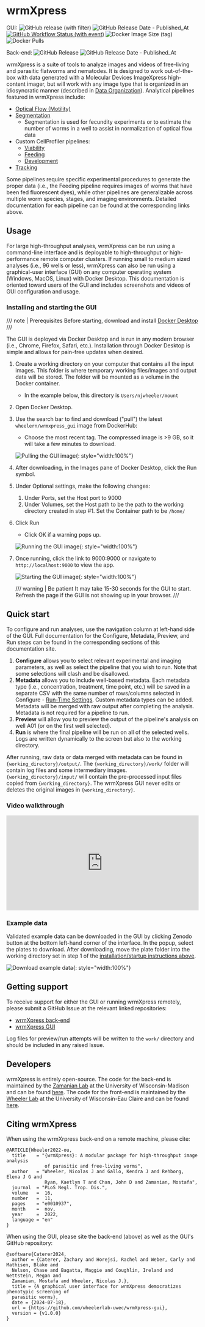 # wrmXpress

GUI: ![GitHub release (with filter)](https://img.shields.io/github/v/release/wheelerlab-uwec/wrmXpress-gui)
![GitHub Release Date - Published_At](https://img.shields.io/github/release-date/wheelerlab-uwec/wrmxpress-gui)
[![GitHub Workflow Status (with event)](https://img.shields.io/github/actions/workflow/status/wheelerlab-uwec/wrmxpress-gui/push-docker-image.yml?event=release)](https://hub.docker.com/r/wheelern/wrmxpress_gui/tags)
![Docker Image Size (tag)](https://img.shields.io/docker/image-size/wheelern/wrmxpress_gui/latest)
![Docker Pulls](https://img.shields.io/docker/pulls/wheelern/wrmxpress_gui)

Back-end: ![GitHub Release](https://img.shields.io/github/v/release/zamanianlab/wrmXpress)
![GitHub Release Date - Published_At](https://img.shields.io/github/release-date/zamanianlab/wrmxpress)

wrmXpress is a suite of tools to analyze images and videos of free-living and parasitic flatworms and nematodes. It is designed to work out-of-the-box with data generated with a Molecular Devices ImageXpress high-content imager, but will work with any image type that is organized in an idiosyncratic manner (described in [Data Organization](data_organization.md)). Analytical pipelines featured in wrmXpress include:

- [Optical Flow (Motility)](configuration/pipelines/optical_flow.md)
- [Segmentation](configuration/pipelines/segmentation.md)
    - Segmentation is used for fecundity experiments or to estimate the number of worms in a well to assist in normalization of optical flow data
- Custom CellProfiler pipelines:
    - [Viability](configuration/pipelines/viability.md)
    - [Feeding](configuration/pipelines/feeding.md)
    - [Development](configuration/pipelines/development.md)
- [Tracking](configuration/pipelines/tracking.md)

Some pipelines require specific experimental procedures to generate the proper data (i.e., the Feeding pipeline requires images of worms that have been fed fluorescent dyes), while other pipelines are generalizable across multiple worm species, stages, and imaging environments. Detailed documentation for each pipeline can be found at the corresponding links above.

## Usage

For large high-throughput analyses, wrmXpress can be run using a command-line interface and is deployable to high-throughput or high-performance remote computer clusters. If running small to medium sized analyses (i.e., 96 wells or less), wrmXpress can also be run using a graphical-user interface (GUI) on any computer operating system (Windows, MacOS, Linux) with Docker Desktop. This documentation is oriented toward users of the GUI and includes screenshots and videos of GUI configuration and usage.

### Installing and starting the GUI

/// note | Prerequisites
Before starting, download and install [Docker Desktop](https://www.docker.com/products/docker-desktop/)
///

The GUI is deployed via Docker Desktop and is run in any modern browser (i.e., Chrome, Firefox, Safari, etc.). Installation through Docker Desktop is simple and allows for pain-free updates when desired.

1. Create a working directory on your computer that contains all the input images. This folder is where temporary working files/images and output data will be stored. The folder will be mounted as a volume in the Docker container.
    - In the example below, this directory is `Users/njwheeler/mount`

2. Open Docker Desktop.
3. Use the search bar to find and download ("pull") the latest `wheelern/wrmxpress_gui` image from DockerHub:
    - Choose the most recent tag. The compressed image is >9 GB, so it will take a few minutes to download.

    ![Pulling the GUI image](img/pull.gif){: style="width:100%"}

4. After downloading, in the Images pane of Docker Desktop, click the Run symbol.
5. Under Optional settings, make the following changes:
    1. Under Ports, set the Host port to 9000
    2. Under Volumes, set the Host path to be the path to the working directory created in step #1. Set the Container path to be `/home/`
6. Click Run
    - Click OK if a warning pops up.
  
    ![Running the GUI image](img/run.gif){: style="width:100%"}

7. Once running, click the link to 9000:9000 or navigate to `http://localhost:9000` to view the app.

    ![Starting the GUI image](img/start.gif){: style="width:100%"}

    /// warning | Be patient
    It may take 15-30 seconds for the GUI to start. Refresh the page if the GUI is not showing up in your browser.
    ///

## Quick start

To configure and run analyses, use the navigation column at left-hand side of the GUI. Full documentation for the Configure, Metadata, Preview, and Run steps can be found in the corresponding sections of this documentation site.

1. **Configure** allows you to select relevant experimental and imaging parameters, as well as select the pipeline that you wish to run. Note that some selections will clash and be disallowed.
2. **Metadata** allows you to include well-based metadata. Each metadata type (i.e., concentration, treatment, time point, etc.) will be saved in a separate CSV with the same number of rows/columns selected in Configure - [Run-Time Settings](configuration/runtime.md).
Custom metadata types can be added. Metadata will be merged with raw output after completing the analysis. Metadata is not required for a pipeline to run.
3. **Preview** will allow you to preview the output of the pipeline's analysis on well A01 (or on the first well selected).
4. **Run** is where the final pipeline will be run on all of the selected wells. Logs are written dynamically to the screen but also to the working directory.

After running, raw data or data merged with metadata can be found in `{working_directory}/output/`. The `{working_directory}/work/` folder will contain log files and some intermediary images. `{working_directory}/input/` will contain the  pre-processed input files copied from `{working_directory}`. The wrmXpress GUI never edits or deletes the original images in `{working_directory}`.

### Video walkthrough

<div style="padding:49.12% 0 0 0;position:relative;"><iframe src="https://player.vimeo.com/video/986779390?badge=0&amp;autopause=0&amp;player_id=0&amp;app_id=58479" frameborder="0" allow="autoplay; fullscreen; picture-in-picture; clipboard-write" style="position:absolute;top:0;left:0;width:100%;height:100%;" title="wrmXpress GUI Walkthrough"></iframe></div><script src="https://player.vimeo.com/api/player.js"></script>


### Example data

Validated example data can be downloaded in the GUI by clicking Zenodo button at the bottom left-hand corner of the interface. In the popup, select the plates to download. After downloading, move the plate folder into the working directory set in step 1 of the [installation/startup instructions above](#installing-and-starting-the-gui).

![Download example data](img/download.png){: style="width:100%"}

## Getting support

To receive support for either the GUI or running wrmXpress remotely, please submit a GitHub Issue at the relevant linked repositories:

- [wrmXpress back-end](https://github.com/zamanianlab/wrmXpress)
- [wrmXpress GUI](https://github.com/wheelerlab-uwec/wrmXpress-gui)

Log files for preview/run attempts will be written to the `work/` directory and should be included in any raised Issue.

## Developers

wrmXpress is entirely open-source. The code for the back-end is maintained by the [Zamanian Lab](https://www.zamanianlab.org/) at the University of Wisconsin-Madison and can be found [here](https://github.com/zamanianlab/wrmXpress). The code for the front-end is maintained by the [Wheeler Lab](https://wheelerlab.bio/) at the University of Wisconsin-Eau Claire and can be found [here](https://github.com/wheelerlab-uwec/wrmXpress-gui).

## Citing wrmXpress

When using the wrmXrpress back-end on a remote machine, please cite:

    @ARTICLE{Wheeler2022-ou,
      title    = "{wrmXpress}: A modular package for high-throughput image analysis
                  of parasitic and free-living worms",
      author   = "Wheeler, Nicolas J and Gallo, Kendra J and Rehborg, Elena J G and
                  Ryan, Kaetlyn T and Chan, John D and Zamanian, Mostafa",
      journal  = "PLoS Negl. Trop. Dis.",
      volume   =  16,
      number   =  11,
      pages    = "e0010937",
      month    =  nov,
      year     =  2022,
      language = "en"
    }

When using the GUI, please site the back-end (above) as well as the GUI's GitHub repository:

    @software{Caterer2024,
      author = {Caterer, Zachary and Horejsi, Rachel and Weber, Carly and Mathisen, Blake and 
      Nelson, Chase and Bagatta, Maggie and Coughlin, Ireland and Wettstein, Megan and 
      Zamanian, Mostafa and Wheeler, Nicolas J.},
      title = {A graphical user interface for wrmXpress democratizes phenotypic screening of 
      parasitic worms},
      date = {2024-07-18},
      url = {https://github.com/wheelerlab-uwec/wrmXpress-gui},
      version = {v1.0.0}
    }
